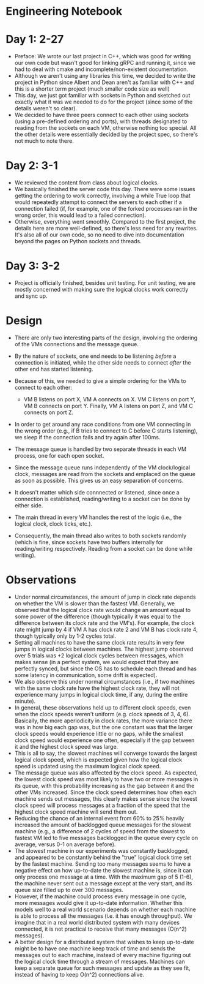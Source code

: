 # Engineering Notebook
# Day 1: 2-27
- Preface: We wrote our last project in C++, which was good for writing our own code but wasn't good for linking gRPC and running it, since we had to deal with cmake and incomplete/non-existent documentation.
- Although we aren't using any libraries this time, we decided to write the project in Python since Albert and Dean aren't as familiar with C++ and this is a shorter term project (much smaller code size as well)
- This day, we just got familiar with sockets in Python and sketched out exactly what it was we needed to do for the project (since some of the details weren't so clear).
- We decided to have three peers connect to each other using sockets (using a pre-defined ordering and ports), with threads designated to reading from the sockets on each VM, otherwise nothing too special. All the other details were essentially decided by the project spec, so there's not much to note there.

# Day 2: 3-1
- We reviewed the content from class about logical clocks. 
- We basically finished the server code this day. There were some issues getting the ordering to work correctly, involving a while True loop that would repeatedly attempt to connect the servers to each other if a connection failed (if, for example, one of the forked processes ran in the wrong order, this would lead to a failed connection).
- Otherwise, everything went smoothly. Compared to the first project, the details here are more well-defined, so there's less need for any rewrites. It's also all of our own code, so no need to dive into documentation beyond the pages on Python sockets and threads.

# Day 3: 3-2
- Project is officially finished, besides unit testing. For unit testing, we are mostly concerned with making sure the logical clocks work correctly and sync up.

# Design
- There are only two interesting parts of the design, involving the ordering of the VMs connections and the message queue.
- By the nature of sockets, one end needs to be listening *before* a connection is initiated, while the other side needs to connect *after* the other end has started listening.
- Because of this, we needed to give a simple ordering for the VMs to connect to each other:
    - VM B listens on port X, VM A connects on X. VM C listens on port Y, VM B connects on port Y. Finally, VM A listens on port Z, and VM C connects on port Z.
- In order to get around any race conditions from one VM connecting in the wrong order (e.g., if B tries to connect to C before C starts listening), we sleep if the connection fails and try again after 100ms.

- The message queue is handled by two separate threads in each VM process, one for each open socket. 
- Since the message queue runs independently of the VM clock/logical clock, messages are read from the sockets and emplaced on the queue as soon as possible. This gives us an easy separation of concerns.
- It doesn't matter which side connnected or listened, since once a connection is established, reading/writing to a socket can be done by either side.
- The main thread in every VM handles the rest of the logic (i.e., the logical clock, clock ticks, etc.). 
- Consequently, the main thread also writes to both sockets randomly (which is fine, since sockets have two buffers internally for reading/writing respectively. Reading from a socket can be done while writing).

# Observations
- Under normal circumstances, the amount of jump in clock rate depends on whether the VM is slower than the fastest VM. Generally, we observed that the logical clock rate would change an amount equal to some power of the difference (though typically it was equal to the difference between its clock rate and the VM's). For example, the clock rate might jump by 4 if VM A has clock rate 2 and VM B has clock rate 4, though typically only by 1-2 cycles total.
- Setting all machines to have the same clock rate results in very few jumps in logical clocks between machines. The highest jump observed over 5 trials was +2 logical clock cycles between messages, which makes sense (in a perfect system, we would expect that they are perfectly synced, but since the OS has to schedule each thread and has some latency in communication, some drift is expected).
- We also observe this under normal circumstances (i.e., if two machines with the same clock rate have the highest clock rate, they will not experience many jumps in logical clock time, if any, during the entire minute).
- In general, these observations held up to different clock speeds, even when the clock speeds weren't uniform (e.g. clock speeds of 3, 4, 6). Basically, the more aperiodicity in clock rates, the more variance there was in how big each gap was, but the one constant was that the larger clock speeds would experience little or no gaps, while the smallest clock speed would experience one often, especially if the gap between it and the highest clock speed was large.
- This is all to say, the slowest machines will converge towards the largest logical clock speed, which is expected given how the logical clock speed is updated using the maximum logical clock speed.
- The message queue was also affected by the clock speed. As expected, the lowest clock speed was most likely to have two or more messages in its queue, with this probability increasing as the gap between it and the other VMs increased. Since the clock speed determines how often each machine sends out messages, this clearly makes sense since the lowest clock speed will process messages at a fraction of the speed that the highest clock speed machine will send them out.
- Reducing the chance of an internal event from 60% to 25% heavily increased the amount of backlogged queue messages for the slowest machine (e.g., a difference of 2 cycles of speed from the slowest to fastest VM led to five messages backlogged in the queue every cycle on average, versus 0-1 on average before).
- The slowest machine in our experiments was constantly backlogged, and appeared to be constantly behind the "true" logical clock time set by the fastest machine. Sending too many messages seems to have a negative effect on how up-to-date the slowest machine is, since it can only process one message at a time. With the maximum gap of 5 (1-6), the machine never sent out a message except at the very start, and its queue size filled up to over 300 messages.
- However, if the machine could process every message in one cycle, more messages would give it up-to-date information. Whether this models well to a real world scenario depends on whether each machine is able to process all the messages (i.e. it has enough throughput). We imagine that in a real world distributed system with many devices connected, it is not practical to receive that many messages (O(n^2) messages).
- A better design for a distributed system that wishes to keep up-to-date might be to have one machine keep track of time and sends the messages out to each machine, instead of every machine figuring out the logical clock time through a stream of messages. Machines can keep a separate queue for such messages and update as they see fit, instead of having to keep O(n^2) connections alive.
